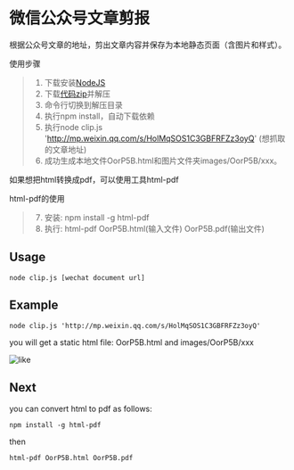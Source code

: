 # 微信公众号文章剪报

根据公众号文章的地址，剪出文章内容并保存为本地静态页面（含图片和样式）。

使用步骤

> 1. 下载安装[NodeJS](https://nodejs.org/en/)
> 2. 下载[代码zip](https://github.com/Mignet/wechat_doc_clip/archive/master.zip)并解压
> 3. 命令行切换到解压目录
> 4. 执行npm install，自动下载依赖
> 5. 执行node clip.js 'http://mp.weixin.qq.com/s/HolMqSOS1C3GBFRFZz3oyQ' (想抓取的文章地址)
> 6. 成功生成本地文件OorP5B.html和图片文件夹images/OorP5B/xxx。

如果想把html转换成pdf，可以使用工具html-pdf

html-pdf的使用
> 7. 安装: npm install -g html-pdf
> 8. 执行: html-pdf OorP5B.html(输入文件) OorP5B.pdf(输出文件)

## Usage
``
node clip.js [wechat document url]
``

## Example
``
node clip.js 'http://mp.weixin.qq.com/s/HolMqSOS1C3GBFRFZz3oyQ'
``

you will get a static html file:
OorP5B.html and images/OorP5B/xxx

![like](https://v5ent.com/images/ec1057cc754a65ec0f5384182a945f08)


## Next

you can convert html to pdf as follows:

``
npm install -g html-pdf
``

then

``
html-pdf OorP5B.html OorP5B.pdf
``

